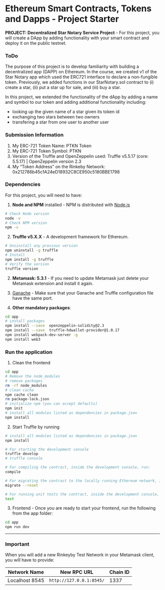 # Ethereum Smart Contracts, Tokens and Dapps - Project Starter

**PROJECT: Decentralized Star Notary Service Project** - For this project, you will create a DApp by adding functionality with your smart contract and deploy it on the public testnet.

### ToDo

The purpose of this project is to develop familiarity with building a decentralized app (DAPP) on Ethereum. In the course, we created v1 of the Star Notary app which used the ERC721 interface to declare a non-fungible token. Previously, we added functions in our StarNotary.sol contract to (i) create a star, (ii) put a star up for sale, and (iii) buy a star.

In this project, we extended the functionality of the dApp by adding a name and symbol to our token and adding additional functionality including:

- looking up the given name of a star given its token id
- exchanging two stars between two owners
- transfering a star from one user to another user

### Submission Information

1. My ERC-721 Token Name: PTKN Token
2. My ERC-721 Token Symbol: PTKN
3. Version of the Truffle and OpenZeppelin used: Truffle v5.5.17 (core: 5.5.17) | OpenZeppelin version 2.3
4. My “Token Address” on the Rinkeby Network: 0x212786b45c1A24eD18932C8CE950c5180BBE1798

### Dependencies

For this project, you will need to have:

1. **Node and NPM** installed - NPM is distributed with [Node.js](https://www.npmjs.com/get-npm)

```bash
# Check Node version
node -v
# Check NPM version
npm -v
```

2. **Truffle v5.X.X** - A development framework for Ethereum.

```bash
# Unsinstall any previous version
npm uninstall -g truffle
# Install
npm install -g truffle
# Verify the version
truffle version
```

2. **Metamask: 5.3.1** - If you need to update Metamask just delete your Metamask extension and install it again.

3. [Ganache](https://www.trufflesuite.com/ganache) - Make sure that your Ganache and Truffle configuration file have the same port.

4. **Other mandatory packages**:

```bash
cd app
# install packages
npm install --save  openzeppelin-solidity@2.3
npm install --save  truffle-hdwallet-provider@1.0.17
npm install webpack-dev-server -g
npm install web3
```

### Run the application

1. Clean the frontend

```bash
cd app
# Remove the node_modules
# remove packages
rm -rf node_modules
# clean cache
npm cache clean
rm package-lock.json
# initialize npm (you can accept defaults)
npm init
# install all modules listed as dependencies in package.json
npm install
```

2. Start Truffle by running

```bash
# install all modules listed as dependencies in package.json
npm install

# For starting the development console
truffle develop
# truffle console

# For compiling the contract, inside the development console, run:
compile

# For migrating the contract to the locally running Ethereum network, inside the development console
migrate --reset

# For running unit tests the contract, inside the development console, run:
test
```

3. Frontend - Once you are ready to start your frontend, run the following from the app folder:

```bash
cd app
npm run dev
```

---

### Important

When you will add a new Rinkeyby Test Network in your Metamask client, you will have to provide:

| Network Name      | New RPC URL              | Chain ID |
| ----------------- | ------------------------ | -------- |
| Localhost 8545 | `http://127.0.0.1:8545/` | 1337     |
